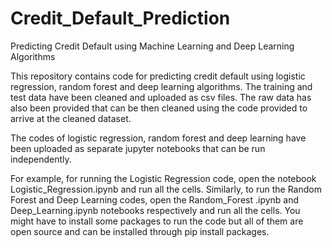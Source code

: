 # Credit_Default_Prediction
Predicting Credit Default using Machine Learning and Deep Learning Algorithms

This repository contains code for predicting credit default using logistic regression, random forest and deep learning algorithms. 
The training and test data have been cleaned and uploaded as csv files. The raw data has also been provided that can be then cleaned using the code provided to arrive at the cleaned dataset.

The codes of logistic regression, random forest and deep learning have been uploaded as separate jupyter notebooks that can be run independently. 

For example, for running the Logistic Regression code, open the notebook Logistic_Regression.ipynb and run all the cells. Similarly, to run the Random Forest and Deep Learning codes, open the Random_Forest .ipynb and Deep_Learning.ipynb notebooks respectively and run all the cells. You might have to install some packages to run the code but all of them are open source and can be installed through pip install packages.
